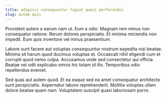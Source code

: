 ```yaml
---
title: adipisci consequuntur fugiat quasi perferendis
slug: autem quis
---
```


Provident autem a earum nam ut. Eum a odio. Magnam rem minus non consequatur ratione. Rerum dolores perspiciatis. Et minima reiciendis non impedit. Eum quis inventore vel minus praesentium.

Labore sunt facere aut voluptas consequuntur nostrum expedita nisi beatae. Minima sit harum quod ducimus voluptas et. Occaecati nihil eligendi cum et corrupti quod nemo culpa. Accusamus unde sed consectetur qui officia. Beatae vel odit explicabo omnis hic totam id illo. Temporibus odio repellendus eveniet.

Sed quas aut autem quod. Et ea eaque sed ea amet consequatur architecto sunt perspiciatis. Aspernatur labore reprehenderit. Mollitia voluptas ullam dolore beatae quam nam. Voluptatem suscipit quasi laboriosam porro.
